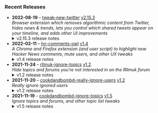 ### Recent Releases

<!-- RECENT_RELEASES -->
<ul>
<li>
  <strong>2022-08-19</strong> – <a href="https://github.com/insin/tweak-new-twitter">tweak-new-twitter</a> <a href="https://github.com/insin/tweak-new-twitter/releases/tag/v2.15.3">v2.15.3</a>
  <div><em>Browser extension which removes algorithmic content from Twitter, hides news &amp; trends, lets you control which shared tweets appear on your timeline, and adds other UI improvements</em></div>
  <details><summary>v2.15.3 release notes</summary><p>More mobile fixes after recent Twitter changes</p>
<ul>
<li>Fixed hiding the mobile "App is best!" nag on the login screen</li>
<li>Fixed hiding the "Open app" nag on mobile when viewing a tweet</li>
<li>Fixed hiding a user's total tweet count on mobile when hiding metrics</li>
<li>Fixed skipping the Explore page on mobile when using the back button on the Search page while hiding Explore page contents</li>
</ul></details>
</li>
<li>
  <strong>2022-02-11</strong> – <a href="https://github.com/insin/hn-comments-owl">hn-comments-owl</a> <a href="https://github.com/insin/hn-comments-owl/releases/tag/v1.4">v1.4</a>
  <div><em>A Chrome and Firefox extension (and user script) to highlight new Hacker News comments, mute users, and other UX tweaks</em></div>
  <details><summary>v1.4 release notes</summary><ul>
<li>Users can now be muted directly from their comments - hover to reveal the mute control</li>
<li>Updated options page styling to blend in better with browser styles</li>
</ul></details>
</li>
<li>
  <strong>2021-11-24</strong> – <a href="https://github.com/insin/rllmuk-ignore-topics">rllmuk-ignore-topics</a> <a href="https://github.com/insin/rllmuk-ignore-topics/releases/tag/v1.2">v1.2</a>
  <div><em>Hide topics and forums you're not interested in on the Rllmuk forum</em></div>
  <details><summary>v1.2 release notes</summary><ul>
<li>Added support for the Fluid view</li>
<li>Added a collapse control for the Fluid sidebar</li>
</ul></details>
</li>
<li>
  <strong>2021-11-20</strong> – <a href="https://github.com/insin/cookdandbombd-really-ignore-users">cookdandbombd-really-ignore-users</a> <a href="https://github.com/insin/cookdandbombd-really-ignore-users/releases/tag/v1.2">v1.2</a>
  <div><em>Really ignore ignored users</em></div>
  <details><summary>v1.2 release notes</summary><p>Updated for new theme</p>
<p>Added re-striping of posts so it doesn't look weird when posts are hidden</p></details>
</li>
<li>
  <strong>2021-11-19</strong> – <a href="https://github.com/insin/cookdandbombd-ignore-topics">cookdandbombd-ignore-topics</a> <a href="https://github.com/insin/cookdandbombd-ignore-topics/releases/tag/v1.5">v1.5</a>
  <div><em>Ignore topics and forums, and other topic list tweaks</em></div>
  <details><summary>v1.5 release notes</summary><p>Fixed alternate striping of topics when ignored topics are hidden</p></details>
</li>
</ul>
<!-- /RECENT_RELEASES -->
